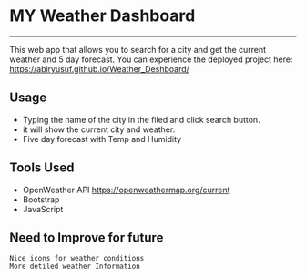 # MY Weather Dashboard
---------------------------------------
This web app that allows you to search for a city and get the current weather and 5 day forecast. You can experience the deployed project here:
https://abiryusuf.github.io/Weather_Deshboard/


## Usage
* Typing the name of the city in the filed and click search button.
* it will show the current city and weather.
* Five day forecast with Temp and Humidity


## Tools Used
 * OpenWeather API https://openweathermap.org/current
 * Bootstrap
 * JavaScript 

 ## Need to Improve for future 
    Nice icons for weather conditions 
    More detiled weather Information 

  

